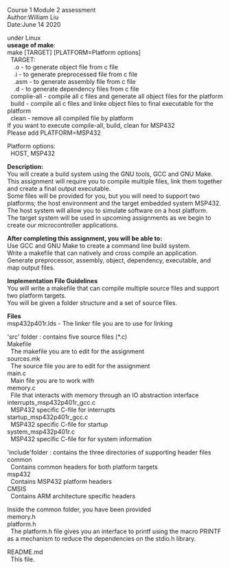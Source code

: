 Course 1 Module 2 assessment  
Author:William Liu  
Date:June 14 2020  
  
under Linux  
**useage of make**:  
make [TARGET] [PLATFORM=Platform options]  
&nbsp;&nbsp;TARGET:  
&nbsp;&nbsp;&nbsp;&nbsp;<FILE>.o - to generate object file from c file  
&nbsp;&nbsp;&nbsp;&nbsp;<FILE>.i - to generate preprocessed file from c file  
&nbsp;&nbsp;&nbsp;&nbsp;<FILE>.asm - to generate assembly file from c file  
&nbsp;&nbsp;&nbsp;&nbsp;<FILE>.d - to generate dependency files from c file  
&nbsp;&nbsp;complie-all - compile all c files and generate all object files for the platform  
&nbsp;&nbsp;build - compile all c files and linke object files to final executable for the platform  
&nbsp;&nbsp;clean - remove all compiled file by platform  
If you want to execute compile-all, build, clean for MSP432  
Please add PLATFORM=MSP432  
  
Platform options:  
&nbsp;&nbsp;HOST, MSP432  
  
**Description:**  
You will create a build system using the GNU tools, GCC and GNU Make.  
This assignment will require you to compile multiple files, link them together and create a final output executable.  
Some files will be provided for you, but you will need to support two platforms; the host environment and the target embedded system MSP432.  
The host system will allow you to simulate software on a host platform.  
The target system will be used in upcoming assignments as we begin to create our microcontroller applications.  
  
**After completing this assignment, you will be able to:**  
Use GCC and GNU Make to create a command line build system.  
Write a makefile that can natively and cross compile an application.  
Generate preprocessor, assembly, object, dependency, executable, and map output files.  
  
**Implementation File Guidelines**  
You will write a makefile that can compile multiple source files and support two platform targets.  
You will be given a folder structure and a set of source files.  
  
**Files**  
msp432p401r.lds - The linker file you are to use for linking  

'src' folder : contains five source files (*.c)  
Makefile  
&nbsp;&nbsp;The makefile you are to edit for the assignment  
sources.mk  
&nbsp;&nbsp;The source file you are to edit for the assignment  
main.c  
&nbsp;&nbsp;Main file you are to work with  
memory.c  
&nbsp;&nbsp;File that interacts with memory through an IO abstraction interface  
interrupts_msp432p401r_gcc.c  
&nbsp;&nbsp;MSP432 specific C-file for interrupts  
startup_msp432p401r_gcc.c  
&nbsp;&nbsp;MSP432 specific C-file for startup  
system_msp432p401r.c  
&nbsp;&nbsp;MSP432 specific C-file for for system information  
  
'include'folder : contains the three directories of supporting header files  
common  
&nbsp;&nbsp;Contains common headers for both platform targets  
msp432  
&nbsp;&nbsp;Contains MSP432 platform headers  
CMSIS  
&nbsp;&nbsp;Contains ARM architecture specific headers  
  
Inside the common folder, you have been provided  
memory.h  
platform.h  
&nbsp;&nbsp;The platform.h file gives you an interface to printf using the macro PRINTF as a mechanism to reduce the dependencies on the stdio.h library.  
  
README.md  
&nbsp;&nbsp;This file.  
